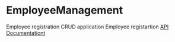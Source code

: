# EmployeeManagement
Employee registration CRUD application
Employee registartion 
<a href="https://docs.google.com/document/d/1YG8-ntjWVoCWDK6jj9FMVhldFKfpOIlwX8BIysb0NnE/edit?usp=sharing">API Documentationt</a>

